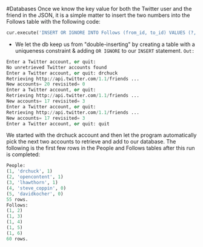 #Databases 
Once we know the key value for both the Twitter user and the friend in the JSON,
it is a simple matter to insert the two numbers into the Follows table with the following code:
```python
cur.execute('INSERT OR IGNORE INTO Follows (from_id, to_id) VALUES (?, ?)', (id, friend_id) )
```

- We let the db keep us from "double-inserting" by creating a table with a uniqueness constraint & adding `OR IGNORE` to our `INSERT` statement.
`Out:`
```python
Enter a Twitter account, or quit:
No unretrieved Twitter accounts found
Enter a Twitter account, or quit: drchuck
Retrieving http://api.twitter.com/1.1/friends ...
New accounts= 20 revisited= 0
Enter a Twitter account, or quit:
Retrieving http://api.twitter.com/1.1/friends ...
New accounts= 17 revisited= 3
Enter a Twitter account, or quit:
Retrieving http://api.twitter.com/1.1/friends ...
New accounts= 17 revisited= 3
Enter a Twitter account, or quit: quit
```

We started with the drchuck account and then let the program automatically pick
the next two accounts to retrieve and add to our database.
The following is the first few rows in the People and Follows tables after this run
is completed:
```python
People:
(1, 'drchuck', 1)
(2, 'opencontent', 1)
(3, 'lhawthorn', 1)
(4, 'steve_coppin', 0)
(5, 'davidkocher', 0)
55 rows.
Follows:
(1, 2)
(1, 3)
(1, 4)
(1, 5)
(1, 6)
60 rows.
```

